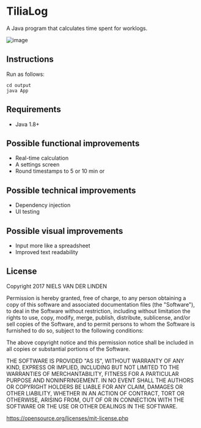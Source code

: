 # TiliaLog

A Java program that calculates time spent for worklogs.

![image](https://s4.postimg.org/iqm8d5fml/tilialog_0_4_reduced.png)

## Instructions

Run as follows:

    cd output
    java App

## Requirements

* Java 1.8+

## Possible functional improvements

* Real-time calculation
* A settings screen
* Round timestamps to 5 or 10 min or <setting>

## Possible technical improvements

* Dependency injection
* UI testing

## Possible visual improvements

* Input more like a spreadsheet
* Improved text readability

## License

Copyright 2017 NIELS VAN DER LINDEN

Permission is hereby granted, free of charge, to any person obtaining a copy of this software and associated documentation files (the "Software"), to deal in the Software without restriction, including without limitation the rights to use, copy, modify, merge, publish, distribute, sublicense, and/or sell copies of the Software, and to permit persons to whom the Software is furnished to do so, subject to the following conditions:

The above copyright notice and this permission notice shall be included in all copies or substantial portions of the Software.

THE SOFTWARE IS PROVIDED "AS IS", WITHOUT WARRANTY OF ANY KIND, EXPRESS OR IMPLIED, INCLUDING BUT NOT LIMITED TO THE WARRANTIES OF MERCHANTABILITY, FITNESS FOR A PARTICULAR PURPOSE AND NONINFRINGEMENT. IN NO EVENT SHALL THE AUTHORS OR COPYRIGHT HOLDERS BE LIABLE FOR ANY CLAIM, DAMAGES OR OTHER LIABILITY, WHETHER IN AN ACTION OF CONTRACT, TORT OR OTHERWISE, ARISING FROM, OUT OF OR IN CONNECTION WITH THE SOFTWARE OR THE USE OR OTHER DEALINGS IN THE SOFTWARE.

https://opensource.org/licenses/mit-license.php
